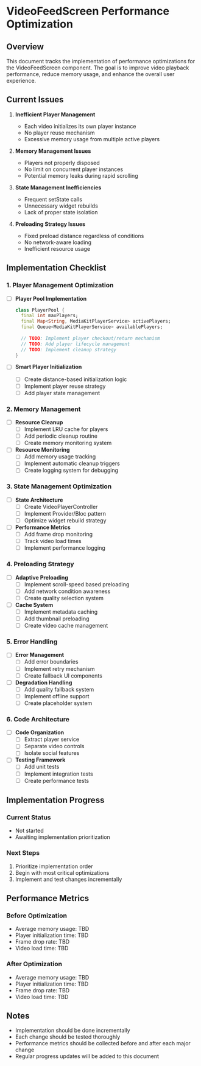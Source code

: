 # VideoFeedScreen Performance Optimization

## Overview
This document tracks the implementation of performance optimizations for the VideoFeedScreen component. The goal is to improve video playback performance, reduce memory usage, and enhance the overall user experience.

## Current Issues
1. **Inefficient Player Management**
   - Each video initializes its own player instance
   - No player reuse mechanism
   - Excessive memory usage from multiple active players

2. **Memory Management Issues**
   - Players not properly disposed
   - No limit on concurrent player instances
   - Potential memory leaks during rapid scrolling

3. **State Management Inefficiencies**
   - Frequent setState calls
   - Unnecessary widget rebuilds
   - Lack of proper state isolation

4. **Preloading Strategy Issues**
   - Fixed preload distance regardless of conditions
   - No network-aware loading
   - Inefficient resource usage

## Implementation Checklist

### 1. Player Management Optimization
- [ ] **Player Pool Implementation**
  ```dart
  class PlayerPool {
    final int maxPlayers;
    final Map<String, MediaKitPlayerService> activePlayers;
    final Queue<MediaKitPlayerService> availablePlayers;
    
    // TODO: Implement player checkout/return mechanism
    // TODO: Add player lifecycle management
    // TODO: Implement cleanup strategy
  }
  ```
  
- [ ] **Smart Player Initialization**
  - [ ] Create distance-based initialization logic
  - [ ] Implement player reuse strategy
  - [ ] Add player state management

### 2. Memory Management
- [ ] **Resource Cleanup**
  - [ ] Implement LRU cache for players
  - [ ] Add periodic cleanup routine
  - [ ] Create memory monitoring system

- [ ] **Resource Monitoring**
  - [ ] Add memory usage tracking
  - [ ] Implement automatic cleanup triggers
  - [ ] Create logging system for debugging

### 3. State Management Optimization
- [ ] **State Architecture**
  - [ ] Create VideoPlayerController
  - [ ] Implement Provider/Bloc pattern
  - [ ] Optimize widget rebuild strategy

- [ ] **Performance Metrics**
  - [ ] Add frame drop monitoring
  - [ ] Track video load times
  - [ ] Implement performance logging

### 4. Preloading Strategy
- [ ] **Adaptive Preloading**
  - [ ] Implement scroll-speed based preloading
  - [ ] Add network condition awareness
  - [ ] Create quality selection system

- [ ] **Cache System**
  - [ ] Implement metadata caching
  - [ ] Add thumbnail preloading
  - [ ] Create video cache management

### 5. Error Handling
- [ ] **Error Management**
  - [ ] Add error boundaries
  - [ ] Implement retry mechanism
  - [ ] Create fallback UI components

- [ ] **Degradation Handling**
  - [ ] Add quality fallback system
  - [ ] Implement offline support
  - [ ] Create placeholder system

### 6. Code Architecture
- [ ] **Code Organization**
  - [ ] Extract player service
  - [ ] Separate video controls
  - [ ] Isolate social features

- [ ] **Testing Framework**
  - [ ] Add unit tests
  - [ ] Implement integration tests
  - [ ] Create performance tests

## Implementation Progress

### Current Status
- Not started
- Awaiting implementation prioritization

### Next Steps
1. Prioritize implementation order
2. Begin with most critical optimizations
3. Implement and test changes incrementally

## Performance Metrics

### Before Optimization
- Average memory usage: TBD
- Player initialization time: TBD
- Frame drop rate: TBD
- Video load time: TBD

### After Optimization
- Average memory usage: TBD
- Player initialization time: TBD
- Frame drop rate: TBD
- Video load time: TBD

## Notes
- Implementation should be done incrementally
- Each change should be tested thoroughly
- Performance metrics should be collected before and after each major change
- Regular progress updates will be added to this document 